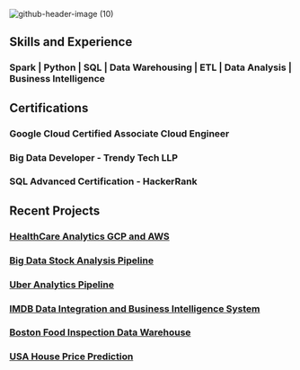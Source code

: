 ![github-header-image (10)](https://github.com/prashanti-ps/prashanti-ps/assets/78148121/ac154cc0-35ec-4e99-b195-6435b45565a8)

## Skills and Experience
### Spark | Python | SQL | Data Warehousing | ETL | Data Analysis | Business Intelligence

## Certifications
### Google Cloud Certified Associate Cloud Engineer
### Big Data Developer - Trendy Tech LLP
### SQL Advanced Certification - HackerRank

## Recent Projects

### [HealthCare Analytics GCP and AWS](https://github.com/prashanti-ps/HealthCare-Analytics)

### [Big Data Stock Analysis Pipeline](https://github.com/prashanti-ps/Big_Data_Stock_Analysis_With_Cloud)
### [Uber Analytics Pipeline](https://github.com/prashanti-ps/Uber_Data_Analysis_Pipeline)

### [IMDB Data Integration and Business Intelligence System](https://github.com/prashanti-ps/IMDB_Data_Integration_and_Visualization_System)

### [Boston Food Inspection Data Warehouse](https://github.com/prashanti-ps/Boston_Food_Inspection_DataWarehouse)

### [USA House Price Prediction](https://github.com/prashanti-ps/United_States_House_Rent_Prediction)




